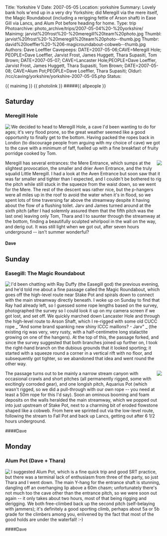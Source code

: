 Title: Yorkshire V
Date: 2007-05-05
Location: yorkshire
Summary: Lovely bank hols w'end up in a very dry Yorkshire; did Meregill via the mere itself, the Magic Roundabout (including a rerigging fettle of Arson shaft) in Ease Gill via Lancs, and Alum Pot before heading for home.
Type: trip
Photoarchive: photo_archive/trips/2007-05-04%20-%20yorkshire/
Mainimg: jarvist%20frost%20-%20meregill%20team%20photo.jpg
Thumbl: jarvist%20frost%20-%20meregill%20team%20photo--thumb.jpg
Thumbr: david%20loeffler%20-%206-magicroundabout-cobweb--thumb.jpg
Authors: Dave Loeffler
Cavepeeps: DATE=2007-05-06;CAVE=Meregill Hole; PEOPLE=Dave Loeffler, Jarvist Frost, James Huggett, Thara Supasiti, Tom Brown;
           DATE=2007-05-07; CAVE=Lancaster Hole;PEOPLE=Dave Loeffler, Jarvist Frost, James Huggett, Thara Supasiti, Tom Brown;
           DATE=2007-05-08; CAVE=Alum Pot;PEOPLE=Dave Loeffler, Thara Supasiti;
Oldurl: /rcc/caving/yorkshire/yorkshire-2007-05-05.php
Status:

{{ mainimg }}
{{ photolink }}
#####{{ allpeople }}

##  Saturday

###  Meregill Hole

<a href="/caving/photo_archive/trips/2007-05-04%20-%20yorkshire/jarvist%20frost%20-%20meregill%20team%20photo.html">
<img align="left" src="/caving/photo_archive/trips/2007-05-04%20-%20yorkshire/jarvist%20frost%20-%20meregill%20team%20photo--thumb.jpg"></a>

We decided to head to Meregill Hole, a cave I'd been wanting to do for ages; it's very flood prone, so the great weather seemed like a good opportunity to finally get to the bottom. Having packed the ropes back in London (to discourage people from arguing with my choice of cave) we got to the cave with a minimum of faff, fuelled up with a fine breakfast of fruity porridge cooked by Tom.

<a href="/caving/photo_archive/trips/2007-05-04%20-%20yorkshire/david%20loeffler%20-%202-meregill-whirlpool.html">
<img align="right" src="/caving/photo_archive/trips/2007-05-04%20-%20yorkshire/david%20loeffler%20-%202-meregill-whirlpool--thumb.jpg"></a>

Meregill has several entrances: the Mere Entrance, which sumps at the slightest provocation, the smaller and drier Aven Entrance, and the truly squalid Little Meregill. I had a look at the Aven Entrance but soon saw that it was far smaller and tighter than I expected, and I couldn't be bothered to rig the pitch while still stuck in the squeeze from the waist down, so we went for the Mere. The rest of the descent was rather nice, but the p-hangers were all miles up in the roof to avoid the water when it's in flood, so we spent lots of time traversing far above the streamway despite it having about the flow of a flushing toilet. Jarv and James turned around at the sixth pitch (after I had solemnly assured them that the fifth pitch was the last one) leaving only Tom, Thara and I to saunter through the streamway at the bottom, finding a beautifully sculpted whirlpool in the wall on the way, and derig out. It was still light when we got out, after seven hours underground -- isn't summer wonderful?

####  Dave

##  Sunday

###  Easegill: The Magic Roundabout

<a href="/caving/photo_archive/trips/2007-05-04%20-%20yorkshire/david%20loeffler%20-%205-magicroundabout-krab.html"><img align="left" src="/caving/photo_archive/trips/2007-05-04%20-%20yorkshire/david%20loeffler%20-%205-magicroundabout-krab--thumb.jpg"></a>

I'd been chatting with Ray Duffy (the Easegill god) the previous evening, and he'd told me about a fine passage called the Magic Roundabout, which goes off the high-level route near Stake Pot and spirals down to connect with the main streamway directly beneath. I woke up on Sunday to find that Ray had already left, so I guessed some rope lengths based on the survey, photographed the survey so I could look it up on my camera screen if we got lost, and set off. We quickly marched down Lancaster Hole and through the high-level route to Arson Shaft, which I re-rigged with some old CUCC rope _ "And some brand spanking new shiny ICCC maillons? - Jarv" _ (the existing rig was very, very rusty, with a half-centimetre long stalactite growing on one of the hangers). At the top of this, the passage forked, and since the survey suggested that both branches joined up further on, I took the right-hand branch on the dubious grounds that it looked sporting; it started with a squeeze round a corner in a vertical rift with no floor, and subsequently got tighter, so we abandoned that idea and went round the other way.

<a href="/caving/photo_archive/trips/2007-05-04%20-%20yorkshire/david%20loeffler%20-%206-magicroundabout-cobweb.html"><img align="right" src="/caving/photo_archive/trips/2007-05-04%20-%20yorkshire/david%20loeffler%20-%206-magicroundabout-cobweb--thumb.jpg"></a>

The passage turns out to be mainly a narrow stream canyon with occasional crawls and short pitches (all permanently rigged, some with excitingly corroded gear), and one longish pitch, Aquarius Pot (which wasn't rigged, so we did a pull-through with our own rope \-- you need at least a 50m rope for this I'd say). Soon an ominous booming and foam deposits on the walls heralded the main streamway, which we popped out into just upstream of Stake Pot, next to a charming bit of eroded flowstone shaped like a cobweb. From here we sprinted out via the low-level route, following the stream to Fall Pot and back up Lancs, getting out after 6 1/2 hours underground.

####Dave

##  Monday

###  Alum Pot (Dave + Thara)

<a href="/caving/photo_archive/trips/2007-05-04%20-%20yorkshire/david%20loeffler%20-%208-alumpot.html"><img align="left" src="/caving/photo_archive/trips/2007-05-04%20-%20yorkshire/david%20loeffler%20-%208-alumpot--thumb.jpg"></a>

I suggested Alum Pot, which is a fine quick trip and good SRT practice, but there was a terminal lack of enthusiasm from three of the party, so just Thara and I went down. The main Y-hang for the entrance shaft is stunning, dangling off an overhanging lip above a 60m chasm; unfortunately there's not much too the cave other than the entrance pitch, so we were soon out again -- it only takes about two hours, most of that being rigging and derigging. We both free-climbed back up the second pitch (self-belaying with jammers); it's definitely a good sporting climb, perhaps about 5a or 5b grade for the climbers among you, enlivened by the fact that most of the good holds are under the waterfall! :-)

####Dave
